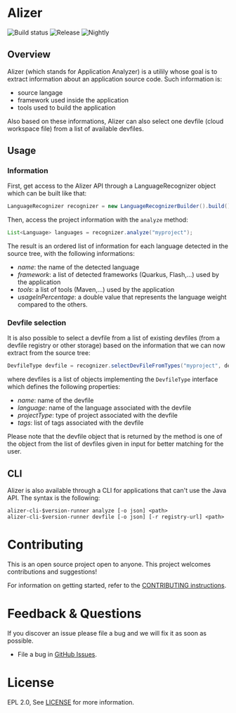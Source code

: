 # Alizer
[release-svg]: https://img.shields.io/nexus/r/com.redhat.devtools.alizer/alizer?server=https%3A%2F%2Frepository.jboss.org%2Fnexus
[nightly-svg]: https://img.shields.io/nexus/s/com.redhat.devtools.alizer/alizer?server=https%3A%2F%2Frepository.jboss.org%2Fnexus
![Build status](https://github.com/redhat-developer/alizer/actions/workflows/CI.yml/badge.svg)
![Release][release-svg]
![Nightly][nightly-svg]

## Overview

Alizer (which stands for Application Analyzer) is a utilily whose goal is to extract information about an application source code. Such information is:

- source langage
- framework used inside the application
- tools used to build the application

Also based on these informations, Alizer can also select one devfile (cloud workspace file) from a list of available devfiles.

## Usage

### Information

First, get access to the Alizer API through a LanguageRecognizer object which can be built like that:
```java
LanguageRecognizer recognizer = new LanguageRecognizerBuilder().build();
```

Then, access the project information with the `analyze` method:
```java
List<Language> languages = recognizer.analyze("myproject");
```

The result is an ordered list of information for each language detected in the source tree, with the following informations:
- *name*: the name of the detected language
- *framework*: a list of detected frameworks (Quarkus, Flash,...) used by the application
- *tools*: a list of tools (Maven,...) used by the application
- *usageInPercentage*: a double value that represents the language weight compared to the others.

### Devfile selection

It is also possible to select a devfile from a list of existing devfiles (from a devfile registry or other storage) based on the information that we can now extract from the source tree:
```java
DevfileType devfile = recognizer.selectDevFileFromTypes("myproject", devfiles)
```
where devfiles is a list of objects implementing the `DevfileType` interface which defines the following properties:
- *name*: name of the devfile
- *language*: name of the language associated with the devfile
- *projectType*: type of project associated with the devfile
- *tags*: list of tags associated with the devfile

Please note that the devfile object that is returned by the method is one of the object from the list of devfiles given in input for better matching for the user.

## CLI

Alizer is also available through a CLI for applications that can't use the Java API.
The syntax is the following:

```
alizer-cli-$version-runner analyze [-o json] <path>
alizer-cli-$version-runner devfile [-o json] [-r registry-url] <path>
```

Contributing
============
This is an open source project open to anyone. This project welcomes contributions and suggestions!

For information on getting started, refer to the [CONTRIBUTING instructions](CONTRIBUTING.md).


Feedback & Questions
====================
If you discover an issue please file a bug and we will fix it as soon as possible.
* File a bug in [GitHub Issues](https://github.com/redhat-developer/alizer/issues).

License
=======
EPL 2.0, See [LICENSE](LICENSE) for more information.
